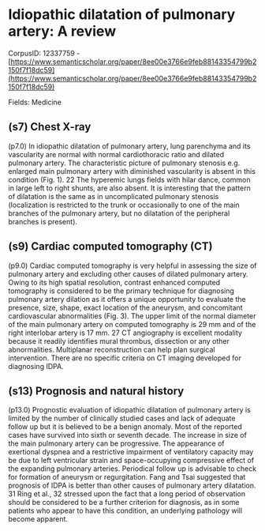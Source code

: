# Idiopathic dilatation of pulmonary artery: A review

CorpusID: 12337759 - [https://www.semanticscholar.org/paper/8ee00e3766e9feb88143354799b2150f7f18dc59](https://www.semanticscholar.org/paper/8ee00e3766e9feb88143354799b2150f7f18dc59)

Fields: Medicine

## (s7) Chest X-ray
(p7.0) In idiopathic dilatation of pulmonary artery, lung parenchyma and its vascularity are normal with normal cardiothoracic ratio and dilated pulmonary artery. The characteristic picture of pulmonary stenosis e.g. enlarged main pulmonary artery with diminished vascularity is absent in this condition (Fig. 1). 22 The hyperemic lungs fields with hilar dance, common in large left to right shunts, are also absent. It is interesting that the pattern of dilatation is the same as in uncomplicated pulmonary stenosis (localization is restricted to the trunk or occasionally to one of the main branches of the pulmonary artery, but no dilatation of the peripheral branches is present).
## (s9) Cardiac computed tomography (CT)
(p9.0) Cardiac computed tomography is very helpful in assessing the size of pulmonary artery and excluding other causes of dilated pulmonary artery. Owing to its high spatial resolution, contrast enhanced computed tomography is considered to be the primary technique for diagnosing pulmonary artery dilation as it offers a unique opportunity to evaluate the presence, size, shape, exact location of the aneurysm, and concomitant cardiovascular abnormalities (Fig. 3). The upper limit of the normal diameter of the main pulmonary artery on computed tomography is 29 mm and of the right interlobar artery is 17 mm. 27 CT angiography is excellent modality because it readily identifies mural thrombus, dissection or any other abnormalities. Multiplanar reconstruction can help plan surgical intervention. There are no specific criteria on CT imaging developed for diagnosing IDPA.
## (s13) Prognosis and natural history
(p13.0) Prognostic evaluation of idiopathic dilatation of pulmonary artery is limited by the number of clinically studied cases and lack of adequate follow up but it is believed to be a benign anomaly. Most of the reported cases have survived into sixth or seventh decade. The increase in size of the main pulmonary artery can be progressive. The appearance of exertional dyspnea and a restrictive impairment of ventilatory capacity may be due to left ventricular strain and space-occupying compressive effect of the expanding pulmonary arteries. Periodical follow up is advisable to check for formation of aneurysm or regurgitation. Fang and Tsai suggested that prognosis of IDPA is better than other causes of pulmonary artery dilatation. 31 Ring et al., 32 stressed upon the fact that a long period of observation should be considered to be a further criterion for diagnosis, as in some patients who appear to have this condition, an underlying pathology will become apparent.

